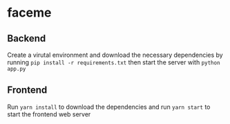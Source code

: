 # faceme

## Backend
Create a virutal environment and download the necessary dependencies
by running ```pip install -r requirements.txt``` then start the server with ```python app.py```
## Frontend 
Run ```yarn install``` to download the dependencies and run ```yarn start``` to start the frontend web server